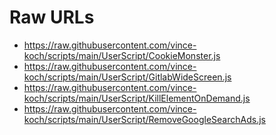 # Raw URLs
* https://raw.githubusercontent.com/vince-koch/scripts/main/UserScript/CookieMonster.js
* https://raw.githubusercontent.com/vince-koch/scripts/main/UserScript/GitlabWideScreen.js
* https://raw.githubusercontent.com/vince-koch/scripts/main/UserScript/KillElementOnDemand.js
* https://raw.githubusercontent.com/vince-koch/scripts/main/UserScript/RemoveGoogleSearchAds.js
